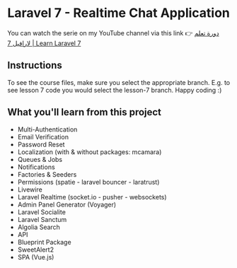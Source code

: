 # Laravel 7 - Realtime Chat Application

You can watch the serie on my YouTube channel via this link 👉 [دورة تعلم ﻻرافيل 7 | Learn Laravel 7](https://www.youtube.com/playlist?list=PLfDx4cQoUNObqJzxBKEst6Sd8uw6C2qSK)

## Instructions

To see the course files, make sure you select the appropriate branch. E.g. to see lesson 7 code you would select the lesson-7 branch. Happy coding :)

## What you'll learn from this project

* Multi-Authentication
* Email Verification
* Password Reset
* Localization (with & without packages: mcamara)
* Queues & Jobs
* Notifications
* Factories & Seeders
* Permissions (spatie - laravel bouncer - laratrust)
* Livewire
* Laravel Realtime (socket.io - pusher - websockets)
* Admin Panel Generator (Voyager)
* Laravel Socialite
* Laravel Sanctum
* Algolia Search
* API
* Blueprint Package
* SweetAlert2
* SPA (Vue.js)
